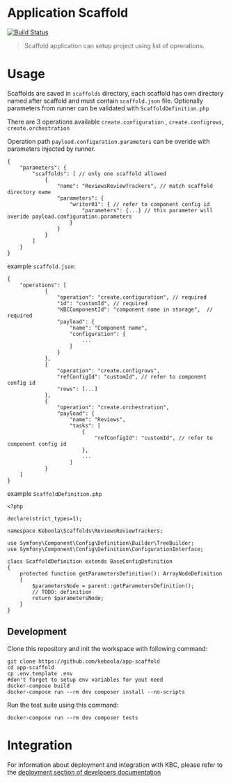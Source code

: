 # Application Scaffold

[![Build Status](https://travis-ci.com/keboola/app-scaffold.svg?branch=master)](https://travis-ci.com/keboola/app-scaffold)

> Scaffold application can setup project using list of oprerations.

# Usage

Scaffolds are saved in `scaffolds` directory, each scaffold has own directory named after scaffold and must contain `scaffold.json` file.
Optionally parameters from runner can be validated with `ScaffoldDefinition.php`

There are 3 operations available `create.configuration` , `create.configrows`, `create.orchestration`

Operation path `payload.configuration.parameters` can be overide with parameters injected by runner.

```
{
    "parameters": {
        "scaffolds": [ // only one scaffold allowed
            {
                "name": "ReviewsReviewTrackers", // match scaffold directory name
                "parameters": {
                    "writer01": { // refer to component config id
                        "parameters": {...} // this parameter will overide payload.configuration.parameters
                    }
                }
            }
        ]
    }
}
```

example `scaffold.json`:
```
{
    "operations": [
            {
                "operation": "create.configuration", // required
                "id": "customId", // required
                "KBCComponentId": "component name in storage",  // required
                "payload": {
                    "name": "Component name",
                    "configuration": {
                        ...
                    }
                }
            },
            {
                "operation": "create.configrows",
                "refConfigId": "customId", // refer to component config id
                "rows": [...]
            },
            {
                "operation": "create.orchestration",
                "payload": {
                    "name": "Reviews",
                    "tasks": [
                        {
                            "refConfigId": "customId", // refer to component config id
                        },
                        ...
                    ]
            }
    ]
}
```

example `ScaffoldDefinition.php`
```
<?php

declare(strict_types=1);

namespace Keboola\Scaffolds\ReviewsReviewTrackers;

use Symfony\Component\Config\Definition\Builder\TreeBuilder;
use Symfony\Component\Config\Definition\ConfigurationInterface;

class ScaffoldDefinition extends BaseConfigDefinition
{
    protected function getParametersDefinition(): ArrayNodeDefinition
    {
        $parametersNode = parent::getParametersDefinition();
        // TODO: definition
        return $parametersNode;
    }
}
```

## Development

Clone this repository and init the workspace with following command:

```
git clone https://github.com/keboola/app-scaffold
cd app-scaffold
cp .env.template .env
#don't forget to setup env variables for yout need
docker-compose build
docker-compose run --rm dev composer install --no-scripts
```

Run the test suite using this command:

```
docker-compose run --rm dev composer tests
```

# Integration

For information about deployment and integration with KBC, please refer to the [deployment section of developers documentation](https://developers.keboola.com/extend/component/deployment/)
